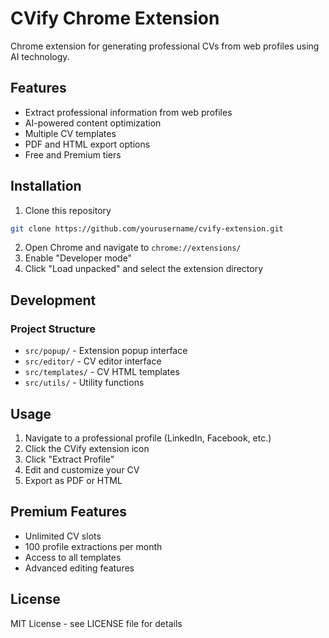 # CVify Chrome Extension

Chrome extension for generating professional CVs from web profiles using AI technology.

## Features

- Extract professional information from web profiles
- AI-powered content optimization
- Multiple CV templates
- PDF and HTML export options
- Free and Premium tiers

## Installation

1. Clone this repository
```bash
git clone https://github.com/yourusername/cvify-extension.git
```
2. Open Chrome and navigate to `chrome://extensions/`
3. Enable "Developer mode"
4. Click "Load unpacked" and select the extension directory

## Development

### Project Structure
- `src/popup/` - Extension popup interface
- `src/editor/` - CV editor interface
- `src/templates/` - CV HTML templates
- `src/utils/` - Utility functions

## Usage

1. Navigate to a professional profile (LinkedIn, Facebook, etc.)
2. Click the CVify extension icon
3. Click "Extract Profile"
4. Edit and customize your CV
5. Export as PDF or HTML

## Premium Features

- Unlimited CV slots
- 100 profile extractions per month
- Access to all templates
- Advanced editing features

## License

MIT License - see LICENSE file for details